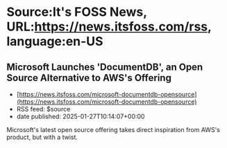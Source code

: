 # Source:It's FOSS News, URL:https://news.itsfoss.com/rss, language:en-US

## Microsoft Launches 'DocumentDB', an Open Source Alternative to AWS's Offering
 - [https://news.itsfoss.com/microsoft-documentdb-opensource](https://news.itsfoss.com/microsoft-documentdb-opensource)
 - RSS feed: $source
 - date published: 2025-01-27T10:14:07+00:00

Microsoft's latest open source offering takes direct inspiration from AWS's product, but with a twist.

